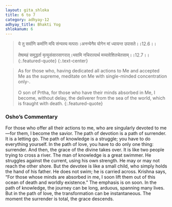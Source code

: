 ```yaml
---
layout: gita_shloka
title: 6 to 7
category: adhyay-12
adhyay_title: Bhakti Yog
shlokanum: 6
---
```


> ये तु सर्वाणि कर्माणि मयि संन्यस्य मत्पराः।अनन्येनैव योगेन मां ध्यायन्त उपासते।।12.6।।<br><br>तेषामहं समुद्धर्ता मृत्युसंसारसागरात्।भवामि नचिरात्पार्थ मय्यावेशितचेतसाम्।।12.7।।
{:.featured-quote}
{:.text-center}

> As for those who, having dedicated all actions to Me and accepted Me as the supreme, meditate on Me with single-minded concentration only-.<br><br>O son of Prtha, for those who have their minds absorbed in Me, I become, without delay, the deliverer from the sea of the world, which is fraught with death.
{:.featured-quote}

### Osho’s Commentary
For those who offer all their actions to me, who are singularly devoted to me—for them, I become the savior.
The path of devotion is a path of surrender. It is a letting go. The path of knowledge is a struggle; you have to do everything yourself. In the path of love, you have to do only one thing: surrender. And then, the grace of the divine takes over.
It is like two people trying to cross a river. The man of knowledge is a great swimmer. He struggles against the current, using his own strength. He may or may not reach the other shore. But the devotee is like a small child, who simply holds the hand of his father. He does not swim; he is carried across.
Krishna says, “For those whose minds are absorbed in me, I soon lift them out of this ocean of death and worldly existence.” The emphasis is on soon. In the path of knowledge, the journey can be long, arduous, spanning many lives. But in the path of love, the transformation can be instantaneous. The moment the surrender is total, the grace descends.
